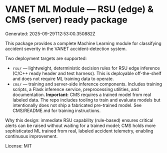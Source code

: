 # VANET ML Module — RSU (edge) & CMS (server) ready package

Generated: 2025-09-29T12:53:00.350882Z

This package provides a complete Machine Learning module for classifying accident severity in the VANET accident-detection system.

Two deployment targets are supported:
- `rsu/` — lightweight, deterministic decision rules for RSU edge inference (C/C++ ready header and test harness). This is deployable off-the-shelf and does not require ML training data to operate.
- `cms/` — training and server-side inference components. Includes training scripts, a Flask inference service, preprocessing utilities, and documentation. **Important:** CMS requires a trained model from real labeled data. The repo includes tooling to train and evaluate models but intentionally does not ship a fabricated pre-trained model. See CMS/README.md for training instructions.

Why this design: immediate RSU capability (rule-based) ensures critical alerts can be raised without waiting for a trained model; CMS holds more sophisticated ML trained from real, labeled accident telemetry, enabling continuous improvement.

License: MIT
